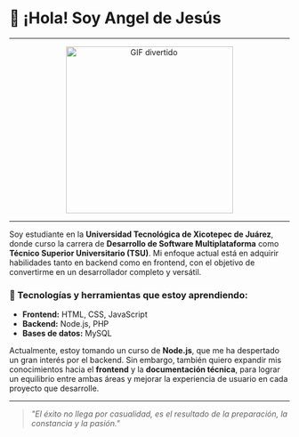 # 👋 ¡Hola! Soy Angel de Jesús  
---

<div align="center">
  <img src="https://i.pinimg.com/originals/96/c4/1d/96c41d290b7a0cd5d80ceebc3aaf9d15.gif" width="300" height="300" alt="GIF divertido">
</div>

---

Soy estudiante en la **Universidad Tecnológica de Xicotepec de Juárez**, donde curso la carrera de **Desarrollo de Software Multiplataforma** como **Técnico Superior Universitario (TSU)**. Mi enfoque actual está en adquirir habilidades tanto en backend como en frontend, con el objetivo de convertirme en un desarrollador completo y versátil.  

### 🚀 Tecnologías y herramientas que estoy aprendiendo:  
- **Frontend:** HTML, CSS, JavaScript  
- **Backend:** Node.js, PHP  
- **Bases de datos:** MySQL  

Actualmente, estoy tomando un curso de **Node.js**, que me ha despertado un gran interés por el backend. Sin embargo, también quiero expandir mis conocimientos hacia el **frontend** y la **documentación técnica**, para lograr un equilibrio entre ambas áreas y mejorar la experiencia de usuario en cada proyecto que desarrolle.  

---

> _"El éxito no llega por casualidad, es el resultado de la preparación, la constancia y la pasión."_  


